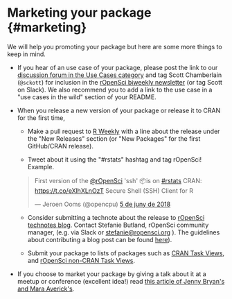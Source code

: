 # Marketing your package {#marketing}

<div class="summaryblock">
<p>We will help you promoting your package but here are some more things to keep in mind.</p>
</div>

* If you hear of an use case of your package, please post the link to our [discussion forum in the Use Cases category](https://discuss.ropensci.org/c/usecases) and tag Scott Chamberlain (`@sckott`) for inclusion in the [rOpenSci biweekly newsletter](https://news.ropensci.org/) (or tag Scott on Slack). We also recommend you to add a link to the use case in a "use cases in the wild" section of your README.

* When you release a new version of your package or release it to CRAN for the first time, 

    * Make a pull request to [R Weekly](https://github.com/rweekly/rweekly.org) with a line about the release under the "New Releases" section (or "New Packages" for the first GitHub/CRAN release).
    
    * Tweet about it using the "#rstats" hashtag and tag rOpenSci! Example.
    
    <blockquote class="twitter-tweet" data-lang="ca"><p lang="en" dir="ltr">First version of the <a href="https://twitter.com/rOpenSci?ref_src=twsrc%5Etfw">@rOpenSci</a> &#39;ssh&#39; 📦is on <a href="https://twitter.com/hashtag/rstats?src=hash&amp;ref_src=twsrc%5Etfw">#rstats</a> CRAN: <a href="https://t.co/eXlhXLnOzT">https://t.co/eXlhXLnOzT</a> Secure Shell (SSH) Client for R</p>&mdash; Jeroen Ooms (@opencpu) <a href="https://twitter.com/opencpu/status/1003934871830622208?ref_src=twsrc%5Etfw">5 de juny de 2018</a></blockquote>
    
    * Consider submitting a technote about the release to [rOpenSci technotes blog](https://ropensci.org/technotes/). Contact Stefanie Butland, rOpenSci community manager, (e.g. via Slack or stefanie@ropensci.org ). The guidelines about contributing a blog post can be found [here](https://github.com/ropensci/roweb2#contributing-a-blog-post)).
    
    * Submit your package to lists of packages such as [CRAN Task Views](https://cran.r-project.org/web/views/), and [rOpenSci non-CRAN Task Views](https://github.com/search?utf8=%E2%9C%93&q=user%3Aropensci+%22task+view%22&type=Repositories&ref=searchresults).
    
* If you choose to market your package by giving a talk about it at a meetup or conference (excellent idea!)
 read [this article of Jenny Bryan's and Mara Averick's](https://www.tidyverse.org/articles/2018/07/carpe-talk/).
